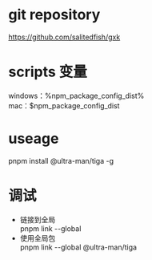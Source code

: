 # git repository

https://github.com/salitedfish/gxk

# scripts 变量

windows：%npm_package_config_dist%  
mac：$npm_package_config_dist

# useage

pnpm install @ultra-man/tiga -g

# 调试

- 链接到全局  
  pnpm link --global
- 使用全局包  
  pnpm link --global @ultra-man/tiga
